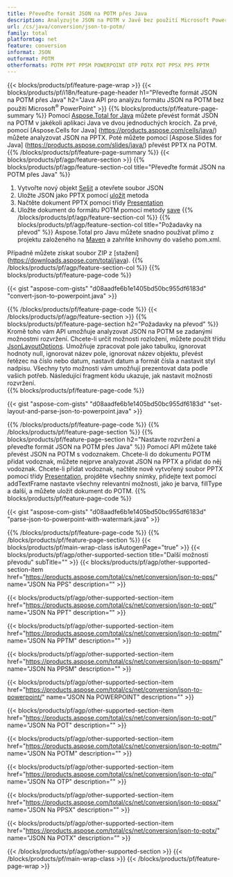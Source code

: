 ```yaml
---
title: Převeďte formát JSON na POTM přes Java
description: Analyzujte JSON na POTM v Javě bez použití Microsoft PowerPoint
url: /cs/java/conversion/json-to-potm/
family: total
platformtag: net
feature: conversion
informat: JSON
outformat: POTM
otherformats: POTM PPT PPSM POWERPOINT OTP POTX POT PPSX PPS PPTM
---
```

{{< blocks/products/pf/feature-page-wrap >}}
{{< blocks/products/pf/i18n/feature-page-header h1="Převeďte formát JSON na POTM přes Java" h2="Java API pro analýzu formátu JSON na POTM bez použití Microsoft<sup>&reg;</sup> PowerPoint" >}}
{{% blocks/products/pf/feature-page-summary %}}
Pomocí [Aspose.Total for Java](https://products.aspose.com/total/java/) můžete převést formát JSON na POTM v jakékoli aplikaci Java ve dvou jednoduchých krocích. Za prvé, pomocí [Aspose.Cells for Java] (https://products.aspose.com/cells/java/) můžete analyzovat JSON na PPTX. Poté můžete pomocí [Aspose.Slides for Java] (https://products.aspose.com/slides/java/) převést PPTX na POTM.
{{% /blocks/products/pf/feature-page-summary  %}}
{{< blocks/products/pf/agp/feature-section >}}
{{% blocks/products/pf/agp/feature-section-col title="Převeďte formát JSON na POTM přes Java" %}}
1. Vytvořte nový objekt [Sešit](https://apireference.aspose.com/cells/java/com.aspose.cells/Workbook) a otevřete soubor JSON
2. Uložte JSON jako PPTX pomocí [uložit](https://apireference.aspose.com/cells/java/com.aspose.cells/workbook#save(java.lang.String,%20com.aspose.cells.SaveOptions) ) metoda
3. Načtěte dokument PPTX pomocí třídy [Presentation](https://apireference.aspose.com/slides/java/com.aspose.slides/Presentation)
4. Uložte dokument do formátu POTM pomocí metody [save](https://apireference.aspose.com/slides/java/com.aspose.slides/Presentation#save-java.lang.String-int-)
{{% /blocks/products/pf/agp/feature-section-col %}}
{{% blocks/products/pf/agp/feature-section-col title="Požadavky na převod" %}}
Aspose.Total pro Javu můžete snadno používat přímo z projektu založeného na [Maven](https://repository.aspose.com/webapp/#/artifacts/browse/tree/General/repo/com/aspose/aspose-total) a zahrňte knihovny do vašeho pom.xml.

Případně můžete získat soubor ZIP z [stažení] (https://downloads.aspose.com/total/java).
{{% /blocks/products/pf/agp/feature-section-col %}}
{{% blocks/products/pf/feature-page-code %}}

{{< gist "aspose-com-gists" "d08aadfe6b1e1405bd50bc955df6183d" "convert-json-to-powerpoint.java" >}}

{{% /blocks/products/pf/feature-page-code %}}
{{< /blocks/products/pf/agp/feature-section >}}
{{% blocks/products/pf/feature-page-section  h2="Požadavky na převod" %}}
Kromě toho vám API umožňuje analyzovat JSON na POTM se zadanými možnostmi rozvržení. Chcete-li určit možnosti rozložení, můžete použít třídu [JsonLayoutOptions](https://apireference.aspose.com/cells/java/com.aspose.cells/jsonlayoutoptions). Umožňuje zpracovat pole jako tabulku, ignorovat hodnoty null, ignorovat název pole, ignorovat název objektu, převést řetězec na číslo nebo datum, nastavit datum a formát čísla a nastavit styl nadpisu. Všechny tyto možnosti vám umožňují prezentovat data podle vašich potřeb. Následující fragment kódu ukazuje, jak nastavit možnosti rozvržení.  
{{% blocks/products/pf/feature-page-code %}}

{{< gist "aspose-com-gists" "d08aadfe6b1e1405bd50bc955df6183d" "set-layout-and-parse-json-to-powerpoint.java" >}}
{{% /blocks/products/pf/feature-page-code  %}}
{{% /blocks/products/pf/feature-page-section %}}
{{% blocks/products/pf/feature-page-section  h2="Nastavte rozvržení a převeďte formát JSON na POTM přes Java" %}}
Pomocí API můžete také převést JSON na POTM s vodoznakem. Chcete-li do dokumentu POTM přidat vodoznak, můžete nejprve analyzovat JSON na PPTX a přidat do něj vodoznak. Chcete-li přidat vodoznak, načtěte nově vytvořený soubor PPTX pomocí třídy [Presentation](https://apireference.aspose.com/slides/java/com.aspose.slides/Presentation), projděte všechny snímky, přidejte text pomocí addTextFrame nastavte všechny relevantní možnosti, jako je barva, fillType a další, a můžete uložit dokument do POTM. 
{{% blocks/products/pf/feature-page-code %}}

{{< gist "aspose-com-gists" "d08aadfe6b1e1405bd50bc955df6183d" "parse-json-to-powerpoint-with-watermark.java" >}}
{{% /blocks/products/pf/feature-page-code  %}}
{{% /blocks/products/pf/feature-page-section %}}
{{< blocks/products/pf/main-wrap-class isAutogenPage="true" >}}
{{< blocks/products/pf/agp/other-supported-section title="Další možnosti převodu" subTitle="" >}}
{{< blocks/products/pf/agp/other-supported-section-item href="https://products.aspose.com/total/cs/net/conversion/json-to-pps/" name="JSON Na PPS" description="" >}}

{{< blocks/products/pf/agp/other-supported-section-item href="https://products.aspose.com/total/cs/net/conversion/json-to-ppt/" name="JSON Na PPT" description="" >}}

{{< blocks/products/pf/agp/other-supported-section-item href="https://products.aspose.com/total/cs/net/conversion/json-to-pptm/" name="JSON Na PPTM" description="" >}}

{{< blocks/products/pf/agp/other-supported-section-item href="https://products.aspose.com/total/cs/net/conversion/json-to-ppsm/" name="JSON Na PPSM" description="" >}}

{{< blocks/products/pf/agp/other-supported-section-item href="https://products.aspose.com/total/cs/net/conversion/json-to-powerpoint/" name="JSON Na POWERPOINT" description="" >}}

{{< blocks/products/pf/agp/other-supported-section-item href="https://products.aspose.com/total/cs/net/conversion/json-to-pot/" name="JSON Na POT" description="" >}}

{{< blocks/products/pf/agp/other-supported-section-item href="https://products.aspose.com/total/cs/net/conversion/json-to-potm/" name="JSON Na POTM" description="" >}}

{{< blocks/products/pf/agp/other-supported-section-item href="https://products.aspose.com/total/cs/net/conversion/json-to-otp/" name="JSON Na OTP" description="" >}}

{{< blocks/products/pf/agp/other-supported-section-item href="https://products.aspose.com/total/cs/net/conversion/json-to-ppsx/" name="JSON Na PPSX" description="" >}}

{{< blocks/products/pf/agp/other-supported-section-item href="https://products.aspose.com/total/cs/net/conversion/json-to-potx/" name="JSON Na POTX" description="" >}}


{{< /blocks/products/pf/agp/other-supported-section >}}
{{< /blocks/products/pf/main-wrap-class >}}
{{< /blocks/products/pf/feature-page-wrap >}}